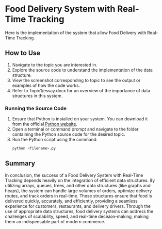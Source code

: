 # Food Delivery System with Real-Time Tracking
Here is the implementation of the system that allow Food Delivery with Real-Time Tracking.  
## How to Use
1. Navigate to the topic you are interested in.
2. Explore the source code to understand the implementation of the data structure.
3. View the screenshot corresponding to topic  to see the output or examples of how the code works.
4. Refer to Topic1/essay.docx for an overview of the importance of data structures in this system.

### Running the Source Code
1. Ensure that Python is installed on your system. You can download it from the official [Python website](https://www.python.org).
2. Open a terminal or command prompt and navigate to the folder containing the Python source code for the desired topic.
3. Run the Python script using the command:
   ```bash
   python <filename>.py

## Summary
In conclusion, the success of a Food Delivery System with Real-Time Tracking depends heavily on the integration of efficient data structures. By utilizing arrays, queues, trees, and other data structures (like graphs and heaps), the system can handle large volumes of orders, optimize delivery routes, and track orders in real-time. These structures ensure that food is delivered quickly, accurately, and efficiently, providing a seamless experience for customers, restaurants, and delivery drivers.
Through the use of appropriate data structures, food delivery systems can address the challenges of scalability, speed, and real-time decision-making, making them an indispensable part of modern commerce.

